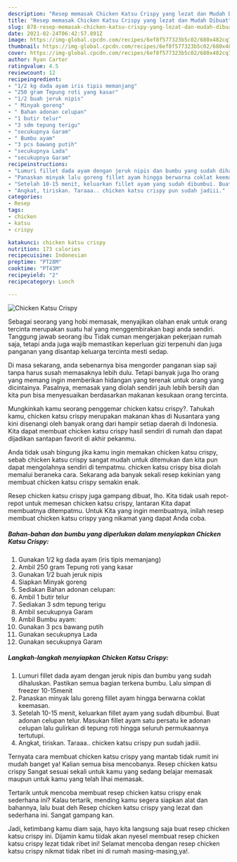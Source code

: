 ```yaml
---
description: "Resep memasak Chicken Katsu Crispy yang lezat dan Mudah Dibuat"
title: "Resep memasak Chicken Katsu Crispy yang lezat dan Mudah Dibuat"
slug: 878-resep-memasak-chicken-katsu-crispy-yang-lezat-dan-mudah-dibuat
date: 2021-02-24T06:42:57.891Z
image: https://img-global.cpcdn.com/recipes/6ef8f577323b5c02/680x482cq70/chicken-katsu-crispy-foto-resep-utama.jpg
thumbnail: https://img-global.cpcdn.com/recipes/6ef8f577323b5c02/680x482cq70/chicken-katsu-crispy-foto-resep-utama.jpg
cover: https://img-global.cpcdn.com/recipes/6ef8f577323b5c02/680x482cq70/chicken-katsu-crispy-foto-resep-utama.jpg
author: Ryan Carter
ratingvalue: 4.5
reviewcount: 12
recipeingredient:
- "1/2 kg dada ayam iris tipis memanjang"
- "250 gram Tepung roti yang kasar"
- "1/2 buah jeruk nipis"
- " Minyak goreng"
- " Bahan adonan celupan"
- "1 butir telur"
- "3 sdm tepung terigu"
- "secukupnya Garam"
- " Bumbu ayam"
- "3 pcs bawang putih"
- "secukupnya Lada"
- "secukupnya Garam"
recipeinstructions:
- "Lumuri fillet dada ayam dengan jeruk nipis dan bumbu yang sudah dihaluskan. Pastikan semua bagian terkena bumbu. Lalu simpan di freezer 10-15menit"
- "Panaskan minyak lalu goreng fillet ayam hingga berwarna coklat keemasan."
- "Setelah 10-15 menit, keluarkan fillet ayam yang sudah dibumbui. Buat adonan celupan telur. Masukan fillet ayam satu persatu ke adonan celupan lalu gulirkan di tepung roti hingga seluruh permukaannya tertutupi."
- "Angkat, tiriskan. Taraaa.. chicken katsu crispy pun sudah jadiii."
categories:
- Resep
tags:
- chicken
- katsu
- crispy

katakunci: chicken katsu crispy 
nutrition: 173 calories
recipecuisine: Indonesian
preptime: "PT28M"
cooktime: "PT43M"
recipeyield: "2"
recipecategory: Lunch

---
```



![Chicken Katsu Crispy](https://img-global.cpcdn.com/recipes/6ef8f577323b5c02/680x482cq70/chicken-katsu-crispy-foto-resep-utama.jpg)

Sebagai seorang yang hobi memasak, menyajikan olahan enak untuk orang tercinta merupakan suatu hal yang menggembirakan bagi anda sendiri. Tanggung jawab seorang ibu Tidak cuman mengerjakan pekerjaan rumah saja, tetapi anda juga wajib memastikan keperluan gizi terpenuhi dan juga panganan yang disantap keluarga tercinta mesti sedap.

Di masa  sekarang, anda sebenarnya bisa mengorder panganan siap saji tanpa harus susah memasaknya lebih dulu. Tetapi banyak juga lho orang yang memang ingin memberikan hidangan yang terenak untuk orang yang dicintainya. Pasalnya, memasak yang diolah sendiri jauh lebih bersih dan kita pun bisa menyesuaikan berdasarkan makanan kesukaan orang tercinta. 



Mungkinkah kamu seorang penggemar chicken katsu crispy?. Tahukah kamu, chicken katsu crispy merupakan makanan khas di Nusantara yang kini disenangi oleh banyak orang dari hampir setiap daerah di Indonesia. Kita dapat membuat chicken katsu crispy hasil sendiri di rumah dan dapat dijadikan santapan favorit di akhir pekanmu.

Anda tidak usah bingung jika kamu ingin memakan chicken katsu crispy, sebab chicken katsu crispy sangat mudah untuk ditemukan dan kita pun dapat mengolahnya sendiri di tempatmu. chicken katsu crispy bisa diolah memalui beraneka cara. Sekarang ada banyak sekali resep kekinian yang membuat chicken katsu crispy semakin enak.

Resep chicken katsu crispy juga gampang dibuat, lho. Kita tidak usah repot-repot untuk memesan chicken katsu crispy, lantaran Kita dapat membuatnya ditempatmu. Untuk Kita yang ingin membuatnya, inilah resep membuat chicken katsu crispy yang nikamat yang dapat Anda coba.

<!--inarticleads1-->

##### Bahan-bahan dan bumbu yang diperlukan dalam menyiapkan Chicken Katsu Crispy:

1. Gunakan 1/2 kg dada ayam (iris tipis memanjang)
1. Ambil 250 gram Tepung roti yang kasar
1. Gunakan 1/2 buah jeruk nipis
1. Siapkan  Minyak goreng
1. Sediakan  Bahan adonan celupan:
1. Ambil 1 butir telur
1. Sediakan 3 sdm tepung terigu
1. Ambil secukupnya Garam
1. Ambil  Bumbu ayam:
1. Gunakan 3 pcs bawang putih
1. Gunakan secukupnya Lada
1. Gunakan secukupnya Garam




<!--inarticleads2-->

##### Langkah-langkah menyiapkan Chicken Katsu Crispy:

1. Lumuri fillet dada ayam dengan jeruk nipis dan bumbu yang sudah dihaluskan. Pastikan semua bagian terkena bumbu. Lalu simpan di freezer 10-15menit
1. Panaskan minyak lalu goreng fillet ayam hingga berwarna coklat keemasan.
1. Setelah 10-15 menit, keluarkan fillet ayam yang sudah dibumbui. Buat adonan celupan telur. Masukan fillet ayam satu persatu ke adonan celupan lalu gulirkan di tepung roti hingga seluruh permukaannya tertutupi.
1. Angkat, tiriskan. Taraaa.. chicken katsu crispy pun sudah jadiii.




Ternyata cara membuat chicken katsu crispy yang mantab tidak rumit ini mudah banget ya! Kalian semua bisa mencobanya. Resep chicken katsu crispy Sangat sesuai sekali untuk kamu yang sedang belajar memasak maupun untuk kamu yang telah lihai memasak.

Tertarik untuk mencoba membuat resep chicken katsu crispy enak sederhana ini? Kalau tertarik, mending kamu segera siapkan alat dan bahannya, lalu buat deh Resep chicken katsu crispy yang lezat dan sederhana ini. Sangat gampang kan. 

Jadi, ketimbang kamu diam saja, hayo kita langsung saja buat resep chicken katsu crispy ini. Dijamin kamu tiidak akan nyesel membuat resep chicken katsu crispy lezat tidak ribet ini! Selamat mencoba dengan resep chicken katsu crispy nikmat tidak ribet ini di rumah masing-masing,ya!.

